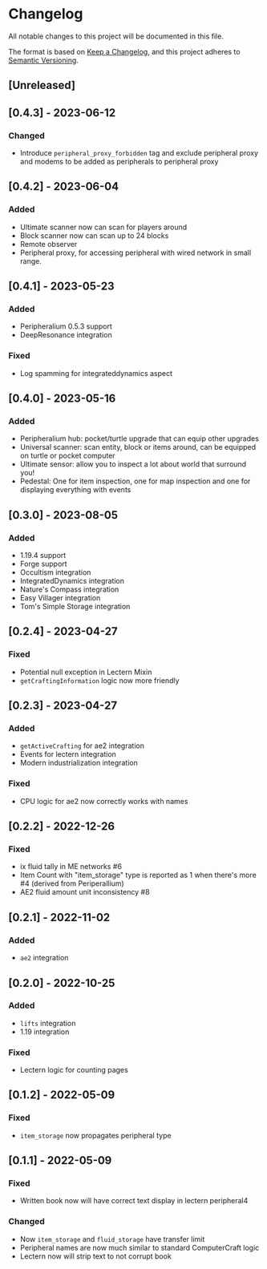 # Changelog
All notable changes to this project will be documented in this file.

The format is based on [Keep a Changelog](https://keepachangelog.com/en/1.0.0/),
and this project adheres to [Semantic Versioning](https://semver.org/spec/v2.0.0.html).

## [Unreleased]

## [0.4.3] - 2023-06-12

### Changed

- Introduce `peripheral_proxy_forbidden` tag and exclude peripheral proxy and modems to be added as peripherals to peripheral proxy

## [0.4.2] - 2023-06-04

### Added

- Ultimate scanner now can scan for players around
- Block scanner now can scan up to 24 blocks
- Remote observer
- Peripheral proxy, for accessing peripheral with wired network in small range.

## [0.4.1] - 2023-05-23

### Added

- Peripheralium 0.5.3 support
- DeepResonance integration

### Fixed

- Log spamming for integrateddynamics aspect

## [0.4.0] - 2023-05-16

### Added

- Peripheralium hub: pocket/turtle upgrade that can equip other upgrades
- Universal scanner: scan entity, block or items around, can be equipped on turtle or pocket computer
- Ultimate sensor: allow you to inspect a lot about world that surround you!
- Pedestal: One for item inspection, one for map inspection and one for displaying everything with events

## [0.3.0] - 2023-08-05

### Added

- 1.19.4 support
- Forge support
- Occultism integration
- IntegratedDynamics integration
- Nature's Compass integration
- Easy Villager integration
- Tom's Simple Storage integration

## [0.2.4] - 2023-04-27

### Fixed

- Potential null exception in Lectern Mixin
- `getCraftingInformation` logic now more friendly

## [0.2.3] - 2023-04-27
### Added

- `getActiveCrafting` for ae2 integration
- Events for lectern integration
- Modern industrialization integration

### Fixed

- CPU logic for ae2 now correctly works with names

## [0.2.2] - 2022-12-26
### Fixed
- ix fluid tally in ME networks #6
- Item Count with "item_storage" type is reported as 1 when there's more #4 (derived from Periperallium)
- AE2 fluid amount unit inconsistency #8

## [0.2.1] - 2022-11-02
### Added
- `ae2` integration

## [0.2.0] - 2022-10-25
### Added
- `lifts` integration
- 1.19 integration

### Fixed
- Lectern logic for counting pages

## [0.1.2] - 2022-05-09
### Fixed
- `item_storage` now propagates peripheral type

## [0.1.1] - 2022-05-09
### Fixed
- Written book now will have correct text display in lectern peripheral4

### Changed
- Now `item_storage` and `fluid_storage` have transfer limit
- Peripheral names are now much similar to standard ComputerCraft logic
- Lectern now will strip text to not corrupt book